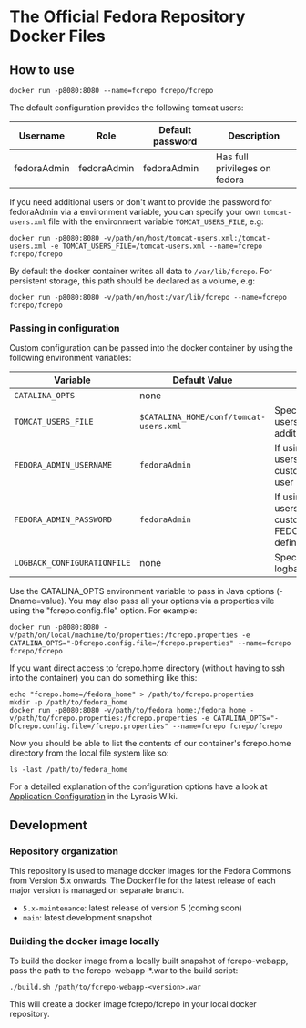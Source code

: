 # The Official Fedora Repository Docker Files

## How to use

```
docker run -p8080:8080 --name=fcrepo fcrepo/fcrepo
```

The default configuration provides the following tomcat users:

Username | Role          | Default password | Description
-------- | ------------- | ---------------- | -----------
fedoraAdmin | fedoraAdmin | fedoraAdmin     | Has full privileges on fedora

If you need additional users or don't want to provide the password for fedoraAdmin via a environment variable, you can specify your own `tomcat-users.xml` file with the environment variable `TOMCAT_USERS_FILE`, e.g:

```
docker run -p8080:8080 -v/path/on/host/tomcat-users.xml:/tomcat-users.xml -e TOMCAT_USERS_FILE=/tomcat-users.xml --name=fcrepo fcrepo/fcrepo
```

By default the docker container writes all data to `/var/lib/fcrepo`. For persistent storage, this path should be declared as a volume, e.g:

```
docker run -p8080:8080 -v/path/on/host:/var/lib/fcrepo --name=fcrepo fcrepo/fcrepo
```

### Passing in configuration

Custom configuration can be passed into the docker container by using the following environment variables:

Variable | Default Value | Description
-------- | ------------- | -----------
`CATALINA_OPTS` | none |
`TOMCAT_USERS_FILE` | `$CATALINA_HOME/conf/tomcat-users.xml` | Specify a custom tomcat-users.xml file with e.g. additional users
`FEDORA_ADMIN_USERNAME` | `fedoraAdmin` | If using the default tomcat-users.xml file: specify a custom username for the user `fedoraAdmin`
`FEDORA_ADMIN_PASSWORD` | `fedoraAdmin` | If using the default tomcat-users.xml file: specify a custom password  for the FEDORA_ADMIN_USERNAME defined above
`LOGBACK_CONFIGURATIONFILE` | none | Specify a custom logback.configurationFile

Use the CATALINA_OPTS environment variable to pass in Java options (-Dname=value). You may also pass all your options via a properties vile
using the "fcrepo.config.file" option.  For example: 
```
docker run -p8080:8080 -v/path/on/local/machine/to/properties:/fcrepo.properties -e CATALINA_OPTS="-Dfcrepo.config.file=/fcrepo.properties" --name=fcrepo fcrepo/fcrepo
```

If you want direct access to fcrepo.home directory (without having to ssh into the container) you can do something like this:

```
echo "fcrepo.home=/fedora_home" > /path/to/fcrepo.properties
mkdir -p /path/to/fedora_home
docker run -p8080:8080 -v/path/to/fedora_home:/fedora_home -v/path/to/fcrepo.properties:/fcrepo.properties -e CATALINA_OPTS="-Dfcrepo.config.file=/fcrepo.properties" --name=fcrepo fcrepo/fcrepo
```

Now you should be able to list the contents of our container's fcrepo.home directory from the local file system like so:
```
ls -last /path/to/fedora_home
```


For a detailed explanation of the configuration options have a look at [Application Configuration](https://wiki.lyrasis.org/display/FEDORA6x/Application+Configuration) in the Lyrasis Wiki.

## Development

### Repository organization

This repository is used to manage docker images for the Fedora Commons from Version 5.x onwards. The Dockerfile for the latest release of each major version is managed on separate branch. 

- `5.x-maintenance`: latest release of version 5 (coming soon)
- `main`: latest development snapshot

 ### Building the docker image locally

To build the docker image from a locally built snapshot of fcrepo-webapp, pass the path to the fcrepo-webapp-*.war to the build script:

```
./build.sh /path/to/fcrepo-webapp-<version>.war
```

This will create a docker image fcrepo/fcrepo in your local docker repository.
